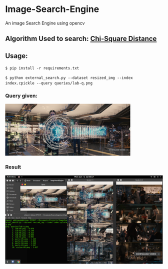 # Image-Search-Engine
An image Search Engine using opencv

## Algorithm Used to search: [Chi-Square Distance](https://stats.stackexchange.com/questions/184101/comparing-two-histograms-using-chi-square-distance?utm_medium=organic&utm_source=google_rich_qa&utm_campaign=google_rich_qa)

## Usage:
`$ pip install -r requirements.txt`

`$ python external_search.py --dataset resized_img --index index.cpickle --query queries/lab-q.png`

### Query given: 
![Lab](queries/lab-q.png)


### Result
![Result](result.png)

